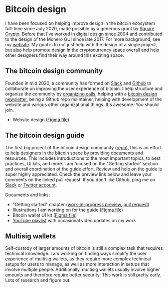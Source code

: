 # Bitcoin design

I have been focused on helping improve design in the bitcoin ecosystem full-time since July 2020, made possible by a generous grant by [Square Crypto](https://squarecrypto.org). Before that I've worked in digital design since 2004 and contributed to the design of the Monero GUI since late 2017. For more background, see my [website](https://www.germanysbestkeptsecret.com). My goal is to not just help with the design of a single project, but also help promote design in the cryptocurrency space overall and help other designers find their way around this exciting space.

## The bitcoin design community

Founded in mid 2020, a community has formed on [Slack](http://bitcoindesigners.org) and [Github](https://github.com/bitcoindesign) to collaborate on improving the user experience of bitcoin. I help structure and organize the community by [organizing calls](https://github.com/BitcoinDesign/Meta/issues), helping with a [bitcoin design newsletter](https://bitcoindesign.substack.com), being a Github repo maintainer, helping with development of the website and various other organizational things. It's awesome. You should join.

- Website design ([Figma file](https://www.figma.com/community/file/862622015964353400/Bitcoin-Designers-site))

## The bitcoin design guide

The first big project of the bitcoin design community ([repo](https://github.com/BitcoinDesign/Guide)), this is an effort to help designers in the bitcoin space by providing documents and resources. This includes introductions to the most important topics, to best practices, UI kits, and more. I am focused on the "Getting started" section and overall coordination of the guide effort. Review and help on the guide is super highly appreciated. Check the preview link below and leave your comments on the linked pull request. If you don't like Github, ping me on [Slack](http://bitcoindesigners.org) or [Twitter account](https://twitter.com/gbks).

Documents and links:

- "Getting started" chapter ([work-in-progress preview](https://gbks.github.io/Guide/guide/getting-started/introduction/), [pull request](https://github.com/BitcoinDesign/Guide/pull/20))
- Illustrations I am working on for the guide ([Figma file](https://www.figma.com/community/file/888680264445459448/Bitcoin-Design-Guide-Illustrations-(work-in-progress%2C-only-by-me)))
- Bitcoin wallet UI kit ([Figma file](https://www.figma.com/file/VB3GQdAnhl8yta44DY3PSV/Bitcoin-Wallet-UI-Kit?node-id=267%3A3873))
- [YouTube playlist](https://youtube.com/playlist?list=PL4hsXZYKTCz15guoMZUumWVlL79NlrXYO) with occasional video updates on my work

## Multisig wallets

Self-custody of larger amounts of bitcoin is still a complex task that requires technical knowledge. I am working on finding ways simplify the user experience of multisig wallets, as they require more complex technical setups for users to manage, as well as more interaction in setups that involve multiple people. Additionally, multisig wallets usually involve higher amounts and therefore require better security. This work is still pretty early. Lots of research and figure out.

